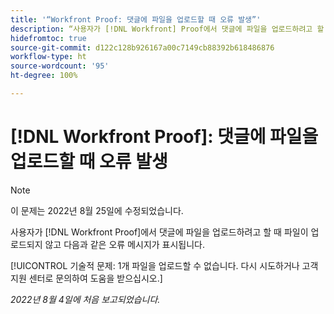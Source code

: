 ```yaml
---
title: '“Workfront Proof: 댓글에 파일을 업로드할 때 오류 발생”'
description: “사용자가 [!DNL Workfront] Proof에서 댓글에 파일을 업로드하려고 할 때 파일이 업로드되지 않고 오류 메시지가 표시됩니다.”
hidefromtoc: true
source-git-commit: d122c128b926167a00c7149cb88392b618486876
workflow-type: ht
source-wordcount: '95'
ht-degree: 100%

---
```



# [!DNL Workfront Proof]: 댓글에 파일을 업로드할 때 오류 발생

>[!NOTE]
>
>이 문제는 2022년 8월 25일에 수정되었습니다.

사용자가 [!DNL Workfront Proof]에서 댓글에 파일을 업로드하려고 할 때 파일이 업로드되지 않고 다음과 같은 오류 메시지가 표시됩니다.

[!UICONTROL 기술적 문제: 1개 파일을 업로드할 수 없습니다. 다시 시도하거나 고객 지원 센터로 문의하여 도움을 받으십시오.]

_2022년 8월 4일에 처음 보고되었습니다._

